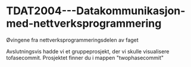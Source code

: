 # TDAT2004---Datakommunikasjon-med-nettverksprogrammering
Øvingene fra nettverksprogrammeringsdelen av faget

Avslutningsvis hadde vi et gruppeprosjekt, der vi skulle visualisere tofasecommit. Prosjektet finner du i mappen "twophasecommit"
